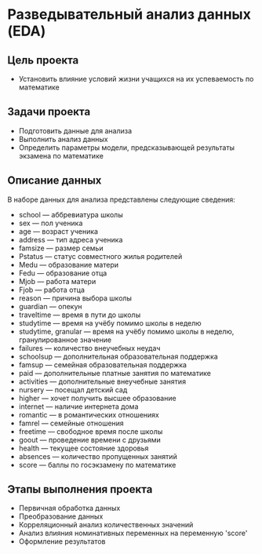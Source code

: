 # Разведывательный анализ данных (EDA)

## Цель проекта
* Установить влияние условий жизни учащихся на их успеваемость по математике

## Задачи проекта
* Подготовить данные для анализа
* Выполнить анализ данных
* Определить параметры модели, предсказывающей результаты экзамена по математике

## Описание данных
В наборе данных для анализа представлены следующие сведения:
* school — аббревиатура школы
* sex — пол ученика
* age — возраст ученика
* address — тип адреса ученика
* famsize — размер семьи
* Pstatus — статус совместного жилья родителей
* Medu — образование матери
* Fedu — образование отца
* Mjob — работа матери
* Fjob — работа отца
* reason — причина выбора школы
* guardian — опекун
* traveltime — время в пути до школы
* studytime — время на учёбу помимо школы в неделю
* studytime, granular — время на учёбу помимо школы в неделю, гранулированное значение
* failures — количество внеучебных неудач
* schoolsup — дополнительная образовательная поддержка
* famsup — семейная образовательная поддержка
* paid — дополнительные платные занятия по математике
* activities — дополнительные внеучебные занятия
* nursery — посещал детский сад
* higher — хочет получить высшее образование
* internet — наличие интернета дома
* romantic — в романтических отношениях
* famrel — семейные отношения
* freetime — свободное время после школы
* goout — проведение времени с друзьями
* health — текущее состояние здоровья
* absences — количество пропущенных занятий
* score — баллы по госэкзамену по математике

## Этапы выполнения проекта
* Первичная обработка данных
* Преобразование данных
* Корреляционный анализ количественных значений
* Анализ влияния номинативных переменных на переменную 'score'
* Оформление результатов